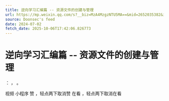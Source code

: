 ```yaml
---
title: 逆向学习汇编篇 -- 资源文件的创建与管理
url: https://mp.weixin.qq.com/s?__biz=MzA4MzgzNTU5MA==&mid=2652035382&idx=1&sn=ff7cd8ee3f8fafd251e28b6636691642
source: Doonsec's feed
date: 2024-07-02
fetch_date: 2025-10-06T17:42:06.826773
---
```


# 逆向学习汇编篇 -- 资源文件的创建与管理

：
，
。

视频
小程序
赞
，轻点两下取消赞
在看
，轻点两下取消在看